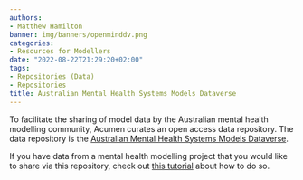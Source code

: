 ```yaml
---
authors:
- Matthew Hamilton
banner: img/banners/openminddv.png
categories:
- Resources for Modellers
date: "2022-08-22T21:29:20+02:00"
tags:
- Repositories (Data)
- Repositories
title: Australian Mental Health Systems Models Dataverse
---
```


To facilitate the sharing of model data by the Australian mental health modelling community, Acumen curates an open access data repository. The data repository is the [Australian Mental Health Systems Models Dataverse](https://dataverse.harvard.edu/dataverse/openmind).

If you have data from a mental health modelling project that you would like to share via this repository, check out [this tutorial](../../../..//resources/modeller-resources/tutorials/managing-open-code-and-data) about how to do so.
